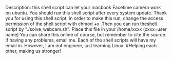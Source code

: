 Description: this shell script can let your macbook Facetime camera work on ubuntu. You should run this shell script after every system update.
Thank you for using this shell script, in order to make this run, change the access permission of the shell script with chmod +x .Then you can run theshell script by "./solve_webcam.sh".
Place this file in your /home/xxxx  (xxxx=user name)
You can share this online of course, but remember to cite the source.
If having any problems, email me. Each of the shell scripts will have my email in. However, I am not engineer, just learning Linux. 
#Helping each other, making us stronger!
